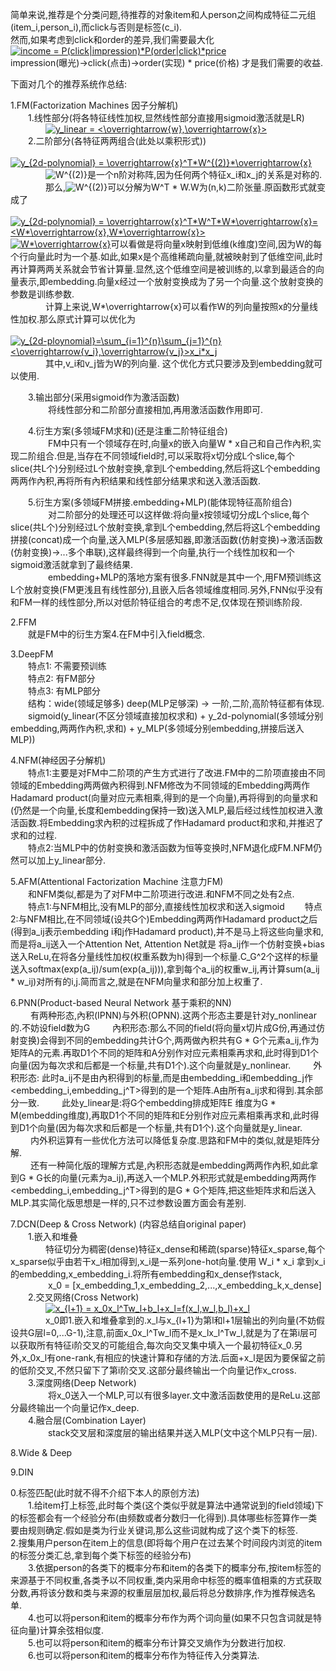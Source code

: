 简单来说,推荐是个分类问题,待推荐的对象item和人person之间构成特征二元组(item_i,person_i),而click与否则是标签(c_i).  
然而,如果考虑到click和order的差异,我们需要最大化  
<a href="https://www.codecogs.com/eqnedit.php?latex=income&space;=&space;P(click|impression)*P(order|click)*price" target="_blank"><img src="https://latex.codecogs.com/gif.latex?income&space;=&space;P(click|impression)*P(order|click)*price" title="income = P(click|impression)*P(order|click)*price" /></a>  
impression(曝光)->click(点击)->order(实现) * price(价格) 才是我们需要的收益.

下面对几个的推荐系统作总结:  


1.FM(Factorization Machines 因子分解机)  
&emsp;&emsp;1.线性部分(将各特征线性加权,显然线性部分直接用sigmoid激活就是LR)  
&emsp;&emsp;&emsp;&emsp;<a href="https://www.codecogs.com/eqnedit.php?latex=y_linear&space;=&space;\sigma(<\overrightarrow{w},\overrightarrow{x}>))" target="_blank"><img src="https://latex.codecogs.com/gif.latex?y_linear&space;=&space;<\overrightarrow{w},\overrightarrow{x}>" title="y_linear = <\overrightarrow{w},\overrightarrow{x}>" /></a>  
&emsp;&emsp;2.二阶部分(各特征两两组合(此处以乘积形式))  
&emsp;&emsp;&emsp;&emsp;<a href="https://www.codecogs.com/eqnedit.php?latex=y_{2d-polynomial}&space;=&space;\overrightarrow{x}^T*W^{(2)}*\overrightarrow{x}" target="_blank"><img src="https://latex.codecogs.com/gif.latex?y_{2d-polynomial}&space;=&space;\overrightarrow{x}^T*W^{(2)}*\overrightarrow{x}" title="y_{2d-polynomial} = \overrightarrow{x}^T*W^{(2)}*\overrightarrow{x}" /></a>  
&emsp;&emsp;&emsp;&emsp;<img src="https://latex.codecogs.com/gif.latex?W^{(2)}" title="W^{(2)}" /></a>是一个n阶对称阵,因为任何两个特征x_i和x_j的关系是对称的.  
&emsp;&emsp;&emsp;&emsp;那么,<img src="https://latex.codecogs.com/gif.latex?W^{(2)}" title="W^{(2)}" /></a>可以分解为W^T * W.W为(n,k)二阶张量.原函数形式就变成了  
&emsp;&emsp;&emsp;&emsp;<a href="https://www.codecogs.com/eqnedit.php?latex=y_{2d-polynomial}&space;=&space;\overrightarrow{x}^T*W^T*W*\overrightarrow{x}=<W*\overrightarrow{x},W*\overrightarrow{x}>" target="_blank"><img src="https://latex.codecogs.com/gif.latex?y_{2d-polynomial}&space;=&space;\overrightarrow{x}^T*W^T*W*\overrightarrow{x}=<W*\overrightarrow{x},W*\overrightarrow{x}>" title="y_{2d-polynomial} = \overrightarrow{x}^T*W^T*W*\overrightarrow{x}=<W*\overrightarrow{x},W*\overrightarrow{x}>" /></a>  
<a href="https://www.codecogs.com/eqnedit.php?latex=W*\overrightarrow{x}" target="_blank"><img src="https://latex.codecogs.com/gif.latex?W*\overrightarrow{x}" title="W*\overrightarrow{x}" /></a>可以看做是将向量x映射到低维(k维度)空间,因为W的每个行向量此时为一个基.如此,如果x是个高维稀疏向量,就被映射到了低维空间,此时再计算两两关系就会节省计算量.显然,这个低维空间是被训练的,以拿到最适合的向量表示,即embedding.向量x经过一个放射变换成为了另一个向量.这个放射变换的参数是训练参数.  
&emsp;&emsp;&emsp;&emsp;计算上来说,W*\overrightarrow{x}可以看作W的列向量按照x的分量线性加权.那么原式计算可以优化为  
&emsp;&emsp;&emsp;&emsp;<a href="https://www.codecogs.com/eqnedit.php?latex=y_{2d-ploynomial}=\sum_{i=1}^{n}\sum_{j=1}^{n}<\overrightarrow{v_i},\overrightarrow{v_j}>x_i*x_j" target="_blank"><img src="https://latex.codecogs.com/gif.latex?y_{2d-ploynomial}=\sum_{i=1}^{n}\sum_{j=1}^{n}<\overrightarrow{v_i},\overrightarrow{v_j}>x_i*x_j" title="y_{2d-ploynomial}=\sum_{i=1}^{n}\sum_{j=1}^{n}<\overrightarrow{v_i},\overrightarrow{v_j}>x_i*x_j" /></a>  
&emsp;&emsp;&emsp;&emsp;其中,v_i和v_j皆为W的列向量.  这个优化方式只要涉及到embedding就可以使用.

&emsp;&emsp;3.输出部分(采用sigmoid作为激活函数)  
&emsp;&emsp;&emsp;&emsp;  将线性部分和二阶部分直接相加,再用激活函数作用即可.  

&emsp;&emsp;4.衍生方案(多领域FM求和)(还是注重二阶特征组合)  
&emsp;&emsp;&emsp;&emsp; FM中只有一个领域存在时,向量x的嵌入向量W * x自己和自己作內积,实现二阶组合.但是,当存在不同领域field时,可以采取将x切分成L个slice,每个slice(共L个)分别经过L个放射变换,拿到L个embedding,然后将这L个embedding两两作內积,再将所有內积结果和线性部分结果求和送入激活函数.  

&emsp;&emsp;5.衍生方案(多领域FM拼接.embedding+MLP)(能体现特征高阶组合)
&emsp;&emsp;&emsp;&emsp;  对二阶部分的处理还可以这样做:将向量x按领域切分成L个slice,每个slice(共L个)分别经过L个放射变换,拿到L个embedding,然后将这L个embedding拼接(concat)成一个向量,送入MLP(多层感知器,即激活函数(仿射变换)->激活函数(仿射变换)->...多个串联),这样最终得到一个向量,执行一个线性加权和一个sigmoid激活就拿到了最终结果.  
&emsp;&emsp;&emsp;&emsp; embedding+MLP的落地方案有很多.FNN就是其中一个,用FM预训练这L个放射变换(FM更浅且有线性部分),且嵌入后各领域维度相同.另外,FNN似乎没有和FM一样的线性部分,所以对低阶特征组合的考虑不足,仅体现在预训练阶段.


2.FFM  
&emsp;&emsp;就是FM中的衍生方案4.在FM中引入field概念.



3.DeepFM  
&emsp;&emsp;特点1: 不需要预训练  
&emsp;&emsp;特点2: 有FM部分  
&emsp;&emsp;特点3: 有MLP部分  
&emsp;&emsp;结构：wide(领域足够多) deep(MLP足够深) -> 一阶,二阶,高阶特征都有体现.  
&emsp;&emsp;sigmoid(y_linear(不区分领域直接加权求和) + y_2d-polynomial(多领域分别embedding,两两作內积,求和) + y_MLP(多领域分别embedding,拼接后送入MLP))  

4.NFM(神经因子分解机)  
&emsp;&emsp;特点1:主要是对FM中二阶项的产生方式进行了改进.FM中的二阶项直接由不同领域的Embedding两两做內积得到.NFM修改为不同领域的Embedding两两作Hadamard product(向量对应元素相乘,得到的是一个向量),再将得到的向量求和(仍然是一个向量,长度和embedding保持一致)送入MLP,最后经过线性加权进入激活函数.将Embedding求內积的过程拆成了作Hadamard product和求和,并推迟了求和的过程.  
&emsp;&emsp;特点2:当MLP中的仿射变换和激活函数为恒等变换时,NFM退化成FM.NFM仍然可以加上y_linear部分.  

5.AFM(Attentional Factorization Machine 注意力FM)  
&emsp;&emsp;和NFM类似,都是为了对FM中二阶项进行改进.和NFM不同之处有2点.  
&emsp;&emsp;特点1:与NFM相比,没有MLP的部分,直接线性加权求和送入sigmoid
&emsp;&emsp;特点2:与NFM相比,在不同领域(设共G个)Embedding两两作Hadamard product之后(得到a_ij表示embedding i和j作Hadamard product),并不是马上将这些向量求和,而是将a_ij送入一个Attention Net, Attention Net就是 将a_ij作一个仿射变换+bias送入ReLu,在将各分量线性加权(权重系数为h)得到一个标量.C_G^2个这样的标量送入softmax(exp(a_ij)/sum(exp(a_ij))),拿到每个a_ij的权重w_ij,再计算sum(a_ij * w_ij)对所有的i,j.简而言之,就是在NFM向量求和部分加上权重了.  

6.PNN(Product-based Neural Network 基于乘积的NN)  
&emsp;&emsp;  有两种形态,內积(IPNN)与外积(OPNN).这两个形态主要是针对y_nonlinear的.不妨设field数为G
&emsp;&emsp;  內积形态:那么不同的field(将向量x切片成G份,再通过仿射变换)会得到不同的embedding共计G个,两两做內积共有G * G个元素a_ij,作为矩阵A的元素.再取D1个不同的矩阵和A分别作对应元素相乘再求和,此时得到D1个向量(因为每次求和后都是一个标量,共有D1个).这个向量就是y_nonlinear.
&emsp;&emsp;  外积形态: 此时a_ij不是由內积得到的标量,而是由embedding_i和embedding_j作 <embedding_i,embedding_j^T>得到的是一个矩阵.A由所有a_ij求和得到.其余部分一致. 
&emsp;&emsp;  此处y_linear是:将G个embedding排成矩阵E 维度为G * M(embedding维度),再取D1个不同的矩阵和E分别作对应元素相乘再求和,此时得到D1个向量(因为每次求和后都是一个标量,共有D1个).这个向量就是y_linear.  
&emsp;&emsp;  内外积运算有一些优化方法可以降低复杂度.思路和FM中的类似,就是矩阵分解.  
&emsp;&emsp;  还有一种简化版的理解方式是,內积形态就是embedding两两作內积,如此拿到G * G长的向量(元素为a_ij),再送入一个MLP.外积形式就是embedding两两作<embedding_i,embedding_j^T>得到的是G * G个矩阵,把这些矩阵求和后送入MLP.其实简化版思想是一样的,只不过参数设置方面会有差别.  

7.DCN(Deep & Cross Network)  (内容总结自original paper)  
&emsp;&emsp;1.嵌入和堆叠   
&emsp;&emsp;&emsp;&emsp;特征切分为稠密(dense)特征x_dense和稀疏(sparse)特征x_sparse,每个x_sparse似乎由若干x_i相加得到,x_i是一系列one-hot向量.使用 W_i * x_i 拿到x_i的embedding,x_embedding_i.将所有embedding和x_dense作stack,  
&emsp;&emsp;&emsp;&emsp; x_0 = [x_embedding_1,x_embedding_2,...,x_embedding_k,x_dense]  
&emsp;&emsp;2.交叉网络(Cross Network)  
&emsp;&emsp;&emsp;&emsp;<a href="https://www.codecogs.com/eqnedit.php?latex=x_{l&plus;1}&space;=&space;x_0x_l^Tw_l&plus;b_l&plus;x_l=f(x_l,w_l,b_l)&plus;x_l" target="_blank"><img src="https://latex.codecogs.com/gif.latex?x_{l&plus;1}&space;=&space;x_0x_l^Tw_l&plus;b_l&plus;x_l=f(x_l,w_l,b_l)&plus;x_l" title="x_{l+1} = x_0x_l^Tw_l+b_l+x_l=f(x_l,w_l,b_l)+x_l" /></a>  
&emsp;&emsp;&emsp;&emsp;x_0即1.嵌入和堆叠拿到的.x_l与x_{l+1}为第l和l+1层输出的列向量(不妨假设共G层l=0,...G-1),注意,前面x_0x_l^Tw_l而不是x_lx_l^Tw_l,就是为了在第i层可以获取所有特征i阶交叉的可能组合,每次向交叉集中填入一个最初特征x_0.另外,x_0x_l有one-rank,有相应的快速计算和存储的方法.后面+x_l是因为要保留之前的低阶交叉,不然只留下了第i阶交叉.这部分最终输出一个向量记作x_cross.  
&emsp;&emsp;3.深度网络(Deep Network)  
&emsp;&emsp;&emsp;&emsp;  将x_0送入一个MLP,可以有很多layer.文中激活函数使用的是ReLu.这部分最终输出一个向量记作x_deep.  
&emsp;&emsp;4.融合层(Combination Layer)  
&emsp;&emsp;&emsp;&emsp;  stack交叉层和深度层的输出结果并送入MLP(文中这个MLP只有一层).  
  
8.Wide & Deep    
  
  
9.DIN  



0.标签匹配(此时就不得不介绍下本人的原创方法)  
&emsp;&emsp;1.给item打上标签,此时每个类(这个类似乎就是算法中通常说到的field领域)下的标签都会有一个经验分布(由频数或者分数归一化得到).具体哪些标签算作一类要由规则确定.假如是类为行业关键词,那么这些词就构成了这个类下的标签.
&emsp;&emsp;2.搜集用户person在item上的信息(即将每个用户在过去某个时间段内浏览的item的标签分类汇总,拿到每个类下标签的经验分布)  
&emsp;&emsp;3.依据person的各类下的概率分布和item的各类下的概率分布,按item标签的来源基于不同权重,各类予以不同权重,类内采用命中标签的概率值相乘的方式获取分数,再将该分数和类与来源的权重层层加权,最后将总分数排序,作为推荐候选名单.  
&emsp;&emsp;4.也可以将person和item的概率分布作为两个词向量(如果不只包含词就是特征向量)计算余弦相似度.  
&emsp;&emsp;5.也可以将person和item的概率分布计算交叉熵作为分数进行加权.  
&emsp;&emsp;6.也可以将person和item的概率分布作为特征传入分类算法.  





